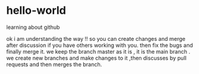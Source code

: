 # hello-world
learning about github

ok i am understanding the way !! so you can create changes and merge after discussion if you have others working with you. then fix the bugs and finally merge it.
we keep the branch master as it is , it is the main branch . we create new branches and make changes to it ,then discusses by pull requests and then merges the branch.

